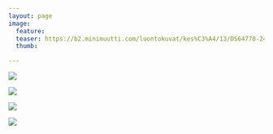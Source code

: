 ```yaml
---
layout: page
image:
  feature:
  teaser: https://b2.minimuutti.com/luontokuvat/kes%C3%A4/13/DS64778-245px.jpg
  thumb:

---
```


![](https://b2.minimuutti.com/luontokuvat/kes%C3%A4/13/DS64771-800px.jpg)

![](https://b2.minimuutti.com/luontokuvat/kes%C3%A4/13/DS64778-800px.jpg)

![](https://b2.minimuutti.com/luontokuvat/kes%C3%A4/13/DS64783-800px.jpg)

![](https://b2.minimuutti.com/luontokuvat/kes%C3%A4/13/DS64782-800px.jpg)
